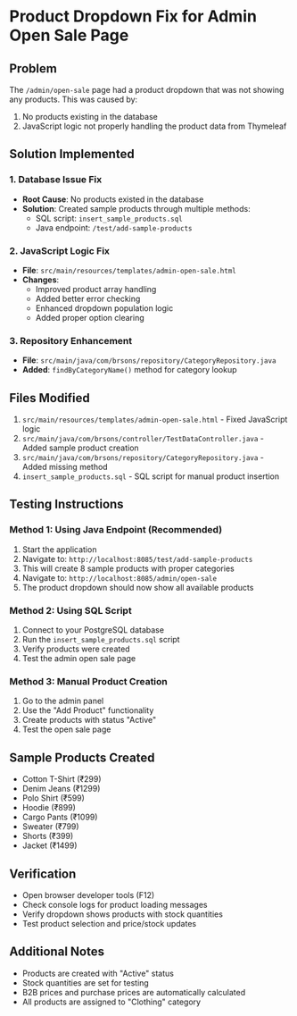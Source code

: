 # Product Dropdown Fix for Admin Open Sale Page

## Problem
The `/admin/open-sale` page had a product dropdown that was not showing any products. This was caused by:
1. No products existing in the database
2. JavaScript logic not properly handling the product data from Thymeleaf

## Solution Implemented

### 1. Database Issue Fix
- **Root Cause**: No products existed in the database
- **Solution**: Created sample products through multiple methods:
  - SQL script: `insert_sample_products.sql`
  - Java endpoint: `/test/add-sample-products`

### 2. JavaScript Logic Fix
- **File**: `src/main/resources/templates/admin-open-sale.html`
- **Changes**:
  - Improved product array handling
  - Added better error checking
  - Enhanced dropdown population logic
  - Added proper option clearing

### 3. Repository Enhancement
- **File**: `src/main/java/com/brsons/repository/CategoryRepository.java`
- **Added**: `findByCategoryName()` method for category lookup

## Files Modified

1. `src/main/resources/templates/admin-open-sale.html` - Fixed JavaScript logic
2. `src/main/java/com/brsons/controller/TestDataController.java` - Added sample product creation
3. `src/main/java/com/brsons/repository/CategoryRepository.java` - Added missing method
4. `insert_sample_products.sql` - SQL script for manual product insertion

## Testing Instructions

### Method 1: Using Java Endpoint (Recommended)
1. Start the application
2. Navigate to: `http://localhost:8085/test/add-sample-products`
3. This will create 8 sample products with proper categories
4. Navigate to: `http://localhost:8085/admin/open-sale`
5. The product dropdown should now show all available products

### Method 2: Using SQL Script
1. Connect to your PostgreSQL database
2. Run the `insert_sample_products.sql` script
3. Verify products were created
4. Test the admin open sale page

### Method 3: Manual Product Creation
1. Go to the admin panel
2. Use the "Add Product" functionality
3. Create products with status "Active"
4. Test the open sale page

## Sample Products Created
- Cotton T-Shirt (₹299)
- Denim Jeans (₹1299)
- Polo Shirt (₹599)
- Hoodie (₹899)
- Cargo Pants (₹1099)
- Sweater (₹799)
- Shorts (₹399)
- Jacket (₹1499)

## Verification
- Open browser developer tools (F12)
- Check console logs for product loading messages
- Verify dropdown shows products with stock quantities
- Test product selection and price/stock updates

## Additional Notes
- Products are created with "Active" status
- Stock quantities are set for testing
- B2B prices and purchase prices are automatically calculated
- All products are assigned to "Clothing" category
